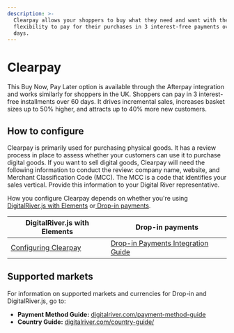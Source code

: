 ```yaml
---
description: >-
  Clearpay allows your shoppers to buy what they need and want with the
  flexibility to pay for their purchases in 3 interest-free payments over 60
  days.
---
```


# Clearpay

This Buy Now, Pay Later option is available through the Afterpay integration and works similarly for shoppers in the UK. Shoppers can pay in 3 interest-free installments over 60 days. It drives incremental sales, increases basket sizes up to 50% higher, and attracts up to 40% more new customers.

## How to configure&#x20;

Clearpay is primarily used for purchasing physical goods. It has a review process in place to assess whether your customers can use it to purchase digital goods. If you want to sell digital goods, Clearpay will need the following information to conduct the review: company name, website, and Merchant Classification Code (MCC). The MCC is a code that identifies your sales vertical. Provide this information to your Digital River representative.

How you configure Clearpay depends on whether you're using [DigitalRiver.js with Elements](../payments-solutions/digitalriver.js/) or[ Drop-in payments](../payments-solutions/drop-in/).

| DigitalRiver.js with Elements                                                                         | Drop-in payments                                                                                 |
| ----------------------------------------------------------------------------------------------------- | ------------------------------------------------------------------------------------------------ |
| [Configuring Clearpay](../payments-solutions/digitalriver.js/payment-methods/configuring-clearpay.md) | [Drop-in Payments Integration Guide](../payments-solutions/drop-in/drop-in-integration-guide.md) |

## Supported markets

For information on supported markets and currencies for Drop-in and DigitalRiver.js, go to:&#x20;

* **Payment Method Guide:** [digitalriver.com/payment-method-guide](https://www.digitalriver.com/payment-method-guide/)
* **Country Guide:** [digitalriver.com/country-guide/](https://www.digitalriver.com/country-guide/)
